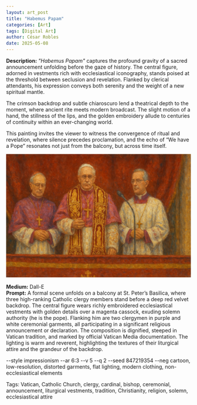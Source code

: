 ```yaml
---
layout: art_post
title: "Habemus Papam"
categories: [Art]
tags: [Digital Art]
author: César Robles
date: 2025-05-08
---
```

**Description:** *"Habemus Papam"* captures the profound gravity of a sacred announcement unfolding before the gaze of history. The central figure, adorned in vestments rich with ecclesiastical iconography, stands poised at the threshold between seclusion and revelation. Flanked by clerical attendants, his expression conveys both serenity and the weight of a new spiritual mantle.

The crimson backdrop and subtle chiaroscuro lend a theatrical depth to the moment, where ancient rite meets modern broadcast. The slight motion of a hand, the stillness of the lips, and the golden embroidery allude to centuries of continuity within an ever-changing world.

This painting invites the viewer to witness the convergence of ritual and revelation, where silence precedes proclamation, and the echo of “We have a Pope” resonates not just from the balcony, but across time itself.

![Habemus Papam](/imag/digital_art/habemus_papam.jpg)

**Medium:** Dall-E\
**Prompt:** A formal scene unfolds on a balcony at St. Peter’s Basilica, where three high-ranking Catholic clergy members stand before a deep red velvet backdrop. The central figure wears richly embroidered ecclesiastical vestments with golden details over a magenta cassock, exuding solemn authority (he is the pope). Flanking him are two clergymen in purple and white ceremonial garments, all participating in a significant religious announcement or declaration. The composition is dignified, steeped in Vatican tradition, and marked by official Vatican Media documentation. The lighting is warm and reverent, highlighting the textures of their liturgical attire and the grandeur of the backdrop.

--style impressionism --ar 6:3 --v 5 --q 2 --seed 847219354 --neg cartoon, low-resolution, distorted garments, flat lighting, modern clothing, non-ecclesiastical elements

Tags: Vatican, Catholic Church, clergy, cardinal, bishop, ceremonial, announcement, liturgical vestments, tradition, Christianity, religion, solemn, ecclesiastical attire
